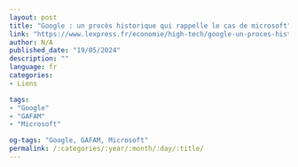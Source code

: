 ```yaml
---
layout: post
title: "Google : un procès historique qui rappelle le cas de microsoft"
link: "https://www.lexpress.fr/economie/high-tech/google-un-proces-historique-qui-rappelle-le-cas-de-microsoft-FKMHEN7SR5CVBBG3FEAMNOF5XI"
author: N/A
published_date: "19/05/2024"
description: ""
language: fr
categories:
- Liens

tags:
- "Google"
- "GAFAM"
- "Microsoft"

og-tags: "Google, GAFAM, Microsoft"
permalink: /:categories/:year/:month/:day/:title/
---
```

